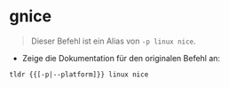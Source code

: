 # gnice

> Dieser Befehl ist ein Alias von `-p linux nice`.

- Zeige die Dokumentation für den originalen Befehl an:

`tldr {{[-p|--platform]}} linux nice`
